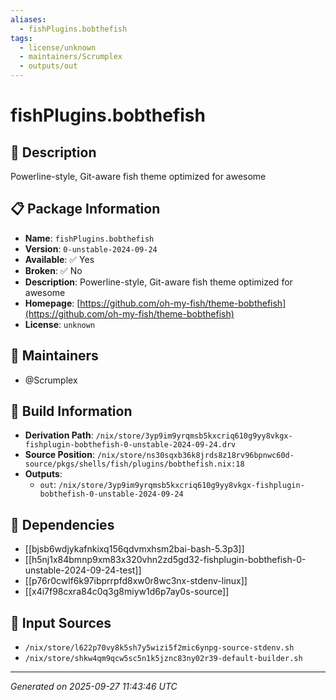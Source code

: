 ```yaml
---
aliases:
  - fishPlugins.bobthefish
tags:
  - license/unknown
  - maintainers/Scrumplex
  - outputs/out
---
```


# fishPlugins.bobthefish

## 📝 Description

Powerline-style, Git-aware fish theme optimized for awesome

## 📋 Package Information

- **Name**: `fishPlugins.bobthefish`
- **Version**: `0-unstable-2024-09-24`
- **Available**: ✅ Yes
- **Broken**: ✅ No
- **Description**: Powerline-style, Git-aware fish theme optimized for awesome
- **Homepage**: [https://github.com/oh-my-fish/theme-bobthefish](https://github.com/oh-my-fish/theme-bobthefish)
- **License**: `unknown`
## 👥 Maintainers

- @Scrumplex


## 🔧 Build Information

- **Derivation Path**: `/nix/store/3yp9im9yrqmsb5kxcriq610g9yy8vkgx-fishplugin-bobthefish-0-unstable-2024-09-24.drv`
- **Source Position**: `/nix/store/ns30sqxb36k8jrds8z18rv96bpnwc60d-source/pkgs/shells/fish/plugins/bobthefish.nix:18`
- **Outputs**:
  - `out`:  `/nix/store/3yp9im9yrqmsb5kxcriq610g9yy8vkgx-fishplugin-bobthefish-0-unstable-2024-09-24`

## 🔗 Dependencies

- [[bjsb6wdjykafnkixq156qdvmxhsm2bai-bash-5.3p3]]
- [[h5nj1x84bmnp9xm83x320vhn2zd5gd32-fishplugin-bobthefish-0-unstable-2024-09-24-test]]
- [[p76r0cwlf6k97ibprrpfd8xw0r8wc3nx-stdenv-linux]]
- [[x4i7f98cxra84c0q3g8miyw1d6p7ay0s-source]]

## 📁 Input Sources

- `/nix/store/l622p70vy8k5sh7y5wizi5f2mic6ynpg-source-stdenv.sh`
- `/nix/store/shkw4qm9qcw5sc5n1k5jznc83ny02r39-default-builder.sh`

---
*Generated on 2025-09-27 11:43:46 UTC*
